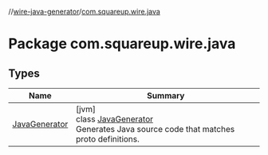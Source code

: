 //[wire-java-generator](../../index.md)/[com.squareup.wire.java](index.md)

# Package com.squareup.wire.java

## Types

| Name | Summary |
|---|---|
| [JavaGenerator](-java-generator/index.md) | [jvm]<br>class [JavaGenerator](-java-generator/index.md)<br>Generates Java source code that matches proto definitions. |

